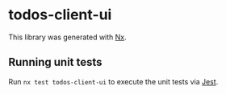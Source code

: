 # todos-client-ui

This library was generated with [Nx](https://nx.dev).

## Running unit tests

Run `nx test todos-client-ui` to execute the unit tests via [Jest](https://jestjs.io).
